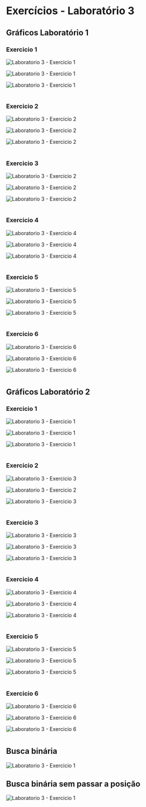 # Exercícios  - Laboratório 3

## Gráficos Laboratório 1

### Exercicio 1
![Laboratorio 3 - Exercicio 1](/relatorio/Imagens/Laboratorio3/Laboratorio1/Exc1/Atribuições.png)

![Laboratorio 3 - Exercicio 1](/relatorio/Imagens/Laboratorio3/Laboratorio1/Exc1/comp.jpg)

![Laboratorio 3 - Exercicio 1](/relatorio/Imagens/Laboratorio3/Laboratorio1/Exc1/Soma.png)

#

### Exercicio 2
![Laboratorio 3 - Exercicio 2](/relatorio/Imagens/Laboratorio3/Laboratorio1/Exc2/Atribuições.png)

![Laboratorio 3 - Exercicio 2](/relatorio/Imagens/Laboratorio3/Laboratorio1/Exc2/Comparações.png)

![Laboratorio 3 - Exercicio 2](/relatorio/Imagens/Laboratorio3/Laboratorio1/Exc2/Soma.png)

#

### Exercicio 3
![Laboratorio 3 - Exercicio 2](/relatorio/Imagens/Laboratorio3/Laboratorio1/Exc3/Atribuições.png)

![Laboratorio 3 - Exercicio 2](/relatorio/Imagens/Laboratorio3/Laboratorio1/Exc3/Comparações.png)

![Laboratorio 3 - Exercicio 2](/relatorio/Imagens/Laboratorio3/Laboratorio1/Exc3/Soma.png)

#

### Exercicio 4
![Laboratorio 3 - Exercicio 4](/relatorio/Imagens/Laboratorio3/Laboratorio1/Exc4/Atribuições.png)

![Laboratorio 3 - Exercicio 4](/relatorio/Imagens/Laboratorio3/Laboratorio1/Exc4/Comparações.png)

![Laboratorio 3 - Exercicio 4](/relatorio/Imagens/Laboratorio3/Laboratorio1/Exc4/Soma.png)

#

### Exercicio 5
![Laboratorio 3 - Exercicio 5](/relatorio/Imagens/Laboratorio3/Laboratorio1/Exc5/Atribuições.png)

![Laboratorio 3 - Exercicio 5](/relatorio/Imagens/Laboratorio3/Laboratorio1/Exc5/Comparações.png)

![Laboratorio 3 - Exercicio 5](/relatorio/Imagens/Laboratorio3/Laboratorio1/Exc5/Soma.png)

#

### Exercicio 6
![Laboratorio 3 - Exercicio 6](/relatorio/Imagens/Laboratorio3/Laboratorio1/Exc6/Atribuições.png)

![Laboratorio 3 - Exercicio 6](/relatorio/Imagens/Laboratorio3/Laboratorio1/Exc6/Comparações.png)

![Laboratorio 3 - Exercicio 6](/relatorio/Imagens/Laboratorio3/Laboratorio1/Exc6/Soma.png)

#

## Gráficos Laboratório 2

### Exercicio 1
![Laboratorio 3 - Exercicio 1](/relatorio/Imagens/Laboratorio3/Laboratorio2/Exc1/Atribuicoes.png)

![Laboratorio 3 - Exercicio 1](/relatorio/Imagens/Laboratorio3/Laboratorio2/Exc1/Comparações.png)

![Laboratorio 3 - Exercicio 1](/relatorio/Imagens/Laboratorio3/Laboratorio2/Exc1/Somas.png)

#

### Exercicio 2
![Laboratorio 3 - Exercicio 3](/relatorio/Imagens/Laboratorio3/Laboratorio2/Exc2/Atribuições.png)

![Laboratorio 3 - Exercicio 2](/relatorio/Imagens/Laboratorio3/Laboratorio2/Exc2/Comparações.png)

![Laboratorio 3 - Exercicio 3](/relatorio/Imagens/Laboratorio3/Laboratorio2/Exc2/Somas.png)

#

### Exercicio 3
![Laboratorio 3 - Exercicio 3](/relatorio/Imagens/Laboratorio3/Laboratorio2/Exc3/Atribuições.png)

![Laboratorio 3 - Exercicio 3](/relatorio/Imagens/Laboratorio3/Laboratorio2/Exc3/Comparações.png)

![Laboratorio 3 - Exercicio 3](/relatorio/Imagens/Laboratorio3/Laboratorio2/Exc3/Somas.png)

#

### Exercicio 4
![Laboratorio 3 - Exercicio 4](/relatorio/Imagens/Laboratorio3/Laboratorio2/Exc4/Atribuições.png)

![Laboratorio 3 - Exercicio 4](/relatorio/Imagens/Laboratorio3/Laboratorio2/Exc4/Comparações.png)

![Laboratorio 3 - Exercicio 4](/relatorio/Imagens/Laboratorio3/Laboratorio2/Exc4/Somas.png)

#

### Exercicio 5
![Laboratorio 3 - Exercicio 5](/relatorio/Imagens/Laboratorio3/Laboratorio2/Exc5/Atribuições.png)

![Laboratorio 3 - Exercicio 5](/relatorio/Imagens/Laboratorio3/Laboratorio2/Exc5/Comparações.png)

![Laboratorio 3 - Exercicio 5](/relatorio/Imagens/Laboratorio3/Laboratorio2/Exc5/Somas.png)

#

### Exercicio 6
![Laboratorio 3 - Exercicio 6](/relatorio/Imagens/Laboratorio3/Laboratorio2/Exc6/Atribuições.png)

![Laboratorio 3 - Exercicio 6](/relatorio/Imagens/Laboratorio3/Laboratorio2/Exc6/Comparações.png)

![Laboratorio 3 - Exercicio 6](/relatorio/Imagens/Laboratorio3/Laboratorio2/Exc6/Somas.png)

#

## Busca binária

![Laboratorio 3 - Exercicio 1](/relatorio/Imagens/Laboratorio3/buscaBinariaComPos.jpg)

## Busca binária sem passar a posição

![Laboratorio 3 - Exercicio 1](/relatorio/Imagens/Laboratorio3/buscaBinariaSemPos.jpg)



